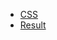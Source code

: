 * <a href="http://pastebin.com/f7164f4fb" class="smallcaps">CSS</a>
* [Result][result]

 [result]: http://flickr.com/photos/stilist/2840767774/
